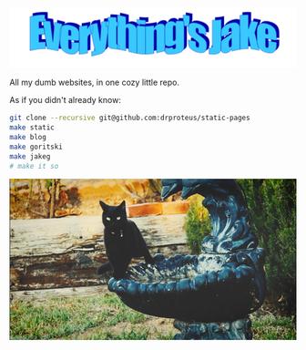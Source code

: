 ![wizard](/static/images/everythingsjake.png)

All my dumb websites, in one cozy little repo.

As if you didn't already know:

```bash
git clone --recursive git@github.com:drproteus/static-pages
make static
make blog
make goritski
make jakeg
# make it so
```

![foobar](/static/images/dizposter.jpg)
